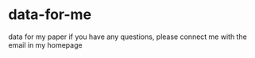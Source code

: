 # data-for-me
data for my paper
if you have any questions, please connect me with the email in my homepage
